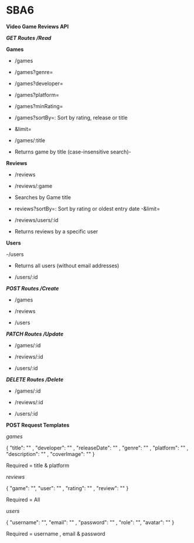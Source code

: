 # SBA6

**Video Game Reviews API**


***GET Routes /Read***

**Games**

- /games

- /games?genre=
- /games?developer=
- /games?platform= 
- /games?minRating=
- /games?sortBy=: Sort by rating, release or title
- &limit=


- /games/:title
- Returns game by title (case-insensitive search)- 


**Reviews**


- /reviews

- /reviews/:game
- Searches by Game title 

- reviews?sortBy=: Sort by rating or oldest entry date
-&limit=

- /reviews/users/:id
- Returns reviews by a specific user


**Users**

-/users
- Returns all users (without email addresses)

- /users/:id




***POST Routes /Create***


- /games

- /reviews

- /users


***PATCH Routes /Update***


- /games/:id

- /reviews/:id

- /users/:id


***DELETE Routes /Delete***



- /games/:id

- /reviews/:id

- /users/:id



**POST Request Templates**

*games*

{
  "title": "" ,
  "developer": "" ,
  "releaseDate": "" ,
  "genre": "" ,
  "platform": "" ,
  "description": "" ,
  "coverImage": ""
}

Required = title & platform


*reviews*

{
  "game": "",
  "user": "" ,
  "rating": "" ,
  "review": ""
}

Required = All


*users*

{
  "username": "",
  "email": "" ,
  "password": "" ,
  "role": "",
  "avatar": ""
}

Required = username , email & password